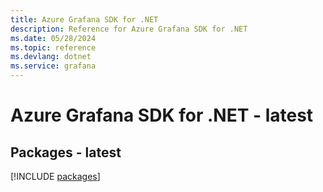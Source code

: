 ```yaml
---
title: Azure Grafana SDK for .NET
description: Reference for Azure Grafana SDK for .NET
ms.date: 05/28/2024
ms.topic: reference
ms.devlang: dotnet
ms.service: grafana
---
```

# Azure Grafana SDK for .NET - latest
## Packages - latest
[!INCLUDE [packages](grafana-index.md)]